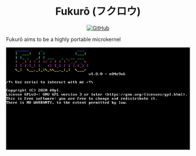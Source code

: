 <div align="center">

# Fukurō (フクロウ)

[![GitHub](https://img.shields.io/github/license/d0p1S4m4/Fukuro?logo=gnu&style=flat-square)](LICENSE) 

</div>

Fukurō aims to be a highly portable microkernel

<div align="center">

![fukuro i686](.github/screen/fukuro_vbox.png)

</div>